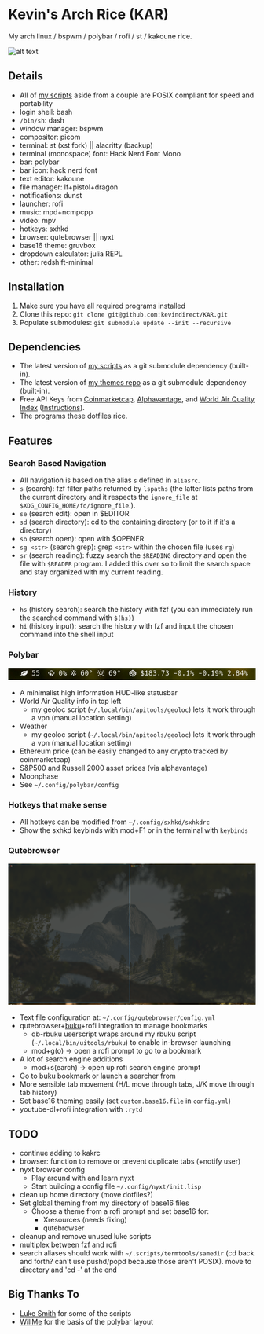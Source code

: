 # Kevin's Arch Rice (KAR)
My arch linux / bspwm / polybar / rofi / st / kakoune rice.

![alt text](.local/share/rice/rice-screen.png?raw=true)

## Details
* All of [my scripts](https://github.com/kevindirect/scripts) aside from a couple are POSIX compliant for speed and portability
* login shell: bash
* `/bin/sh`: dash
* window manager: bspwm
* compositor: picom
* terminal: st (xst fork) || alacritty (backup)
* terminal (monospace) font: Hack Nerd Font Mono
* bar: polybar
* bar icon: hack nerd font
* text editor: kakoune
* file manager: lf+pistol+dragon
* notifications: dunst
* launcher: rofi
* music: mpd+ncmpcpp
* video: mpv
* hotkeys: sxhkd
* browser: qutebrowser || nyxt
* base16 theme: gruvbox
* dropdown calculator: julia REPL
* other: redshift-minimal

## Installation
1. Make sure you have all required programs installed
2. Clone this repo: `git clone git@github.com:kevindirect/KAR.git`
3. Populate submodules: `git submodule update --init --recursive`

## Dependencies
* The latest version of [my scripts](https://github.com/kevindirect/scripts) as a git submodule dependency (built-in).
* The latest version of [my themes repo](https://github.com/kevindirect/themes) as a git submodule dependency (built-in).
* Free API Keys from [Coinmarketcap](https://coinmarketcap.com/api), [Alphavantage](https://www.alphavantage.co/support/#api-key), and [World Air Quality Index](http://aqicn.org/data-platform/token/#/) ([Instructions](https://github.com/kevindirect/scripts/blob/master/polybar/README.md)).
* The programs these dotfiles rice.

## Features

### Search Based Navigation
* All navigation is based on the alias `s` defined in `aliasrc`.
* `s` (search): fzf filter paths returned by `lspaths` (the latter lists paths from the current directory and it respects the `ignore_file` at `$XDG_CONFIG_HOME/fd/ignore_file`.).
* `se` (search edit): open in $EDITOR
* `sd` (search directory): cd to the containing directory (or to it if it's a directory)
* `so` (search open): open with $OPENER
* `sg <str>` (search grep): grep `<str>` within the chosen file (uses `rg`)
* `sr` (search reading): fuzzy search the `$READING` directory and open the file with `$READER` program. I added this over so to limit the search space and stay organized with my current reading.

### History
* `hs` (history search): search the history with fzf (you can immediately run the searched command with `$(hs)`)
* `hi` (history input): search the history with fzf and input the chosen command into the shell input

### Polybar
![alt text](.local/share/rice/rice-screen-top-left.png?raw=true "top left: air, weather, ethereum")
* A minimalist high information HUD-like statusbar
* World Air Quality info in top left
	* my geoloc script (`~/.local/bin/apitools/geoloc`) lets it work through a vpn (manual location setting)
* Weather
	* my geoloc script (`~/.local/bin/apitools/geoloc`) lets it work through a vpn (manual location setting)
* Ethereum price (can be easily changed to any crypto tracked by coinmarketcap)
* S&P500 and Russell 2000 asset prices (via alphavantage)
* Moonphase
* See `~/.config/polybar/config`

### Hotkeys that make sense
* All hotkeys can be modified from `~/.config/sxhkd/sxhkdrc`
* Show the sxhkd keybinds with mod+F1 or in the terminal with `keybinds`

### Qutebrowser
![qutebrowser+buku+rofi integration](.local/share/rice/rice-qb.gif)
* Text file configuration at: `~/.config/qutebrowser/config.yml`
* qutebrowser+[buku](https://github.com/jarun/Buku)+rofi integration to manage bookmarks
	* qb-rbuku userscript wraps around my rbuku script (`~/.local/bin/uitools/rbuku`) to enable in-browser launching
	* mod+g(o) -> open a rofi prompt to go to a bookmark
* A lot of search engine additions
	* mod+s(earch) -> open up rofi search engine prompt
* Go to buku bookmark or launch a searcher from
* More sensible tab movement (H/L move through tabs, J/K move through tab history)
* Set base16 theming easily (set `custom.base16.file` in `config.yml`)
* youtube-dl+rofi integration with `:rytd`

## TODO
* continue adding to kakrc
* browser: function to remove or prevent duplicate tabs (+notify user)
* nyxt browser config
	* Play around with and learn nyxt
	* Start building a config file `~/.config/nyxt/init.lisp`
* clean up home directory (move dotfiles?)
* Set global theming from my directory of base16 files
	* Choose a theme from a rofi prompt and set base16 for:
		* Xresources (needs fixing)
		* qutebrowser
* cleanup and remove unused luke scripts
* multiplex between fzf and rofi
* search aliases should work with `~/.scripts/termtools/samedir` (cd back and forth? can't use pushd/popd because those aren't POSIX). move to directory and 'cd -' at the end

## Big Thanks To
* [Luke Smith](https://github.com/LukeSmithxyz) for some of the scripts
* [WillMe](https://github.com/WillemMe) for the basis of the polybar layout

